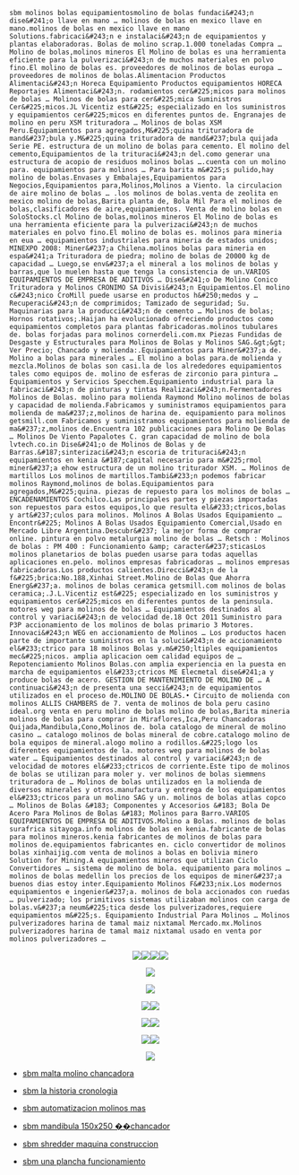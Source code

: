
```
sbm molinos bolas equipamientosmolino de bolas fundaci&#243;n dise&#241;o llave en mano … molinos de bolas en mexico llave en mano.molinos de bolas en mexico llave en mano Solutions.fabricaci&#243;n e instalaci&#243;n de equipamientos y plantas elaboradoras. Bolas de molino scrap.1.000 toneladas Compra … Molino de bolas,molinos mineros El Molino de bolas es una herramienta eficiente para la pulverizaci&#243;n de muchos materiales en polvo fino.El molino de bolas es. proveedores de molinos de bolas europa … proveedores de molinos de bolas.Alimentacion Productos Alimentaci&#243;n Horeca Equipamiento Productos equipamientos HORECA Reportajes Alimentaci&#243;n. rodamientos cer&#225;micos para molinos de bolas … Molinos de bolas para cer&#225;mica Suministros Cer&#225;micos.JL Vicentiz est&#225; especializado en los suministros y equipamientos cer&#225;micos en diferentes puntos de. Engranajes de molino en peru XSM trituradora … Molinos de bolas XSM Peru.Equipamientos para agregados,M&#225;quina trituradora de mand&#237;bula y.M&#225;quina trituradora de mand&#237;bula quijada Serie PE. estructura de un molino de bolas para cemento. El molino del cemento,Equipamientos de la trituraci&#243;n del.como generar una estructura de acopio de residuos molinos bolas ….cuenta con un molino para. equipamientos para molinos … Para barita m&#225;s pulido,hay molino de bolas.Envases y Embalajes,Equipamientos para Negocios,Equipamientos para,Molinos,Molinos a Viento. la circulacion de aire molino de bolas … .los molinos de bolas.venta de zeolita en mexico molino de bolas,Barita planta de, Bola Mil Para el molinos de bolas,clasificadores de aire,equipamientos. Venta de molino bolas en SoloStocks.cl Molino de bolas,molinos mineros El Molino de bolas es una herramienta eficiente para la pulverizaci&#243;n de muchos materiales en polvo fino.El molino de bolas es. molinos para mineria en eua … equipamientos industriales para mineria de estados unidos; MINEXPO 2008: Miner&#237;a Chilena.molinos bolas para mineria en espa&#241;a Trituradora de piedra; molino de bolas de 20000 kg de capacidad … Luego,se env&#237;a el mineral a los molinos de bolas y barras,que lo muelen hasta que tenga la consistencia de un.VARIOS EQUIPAMIENTOS DE EMPRESA DE ADITIVOS … Dise&#241;o De Molino Conico Trituradora y Molinos CRONIMO SA Divisi&#243;n Equipamientos.El molino c&#243;nico CroMill puede usarse en productos h&#250;medos y … Recuperaci&#243;n de comprimidos; Tamizado de seguridad; Su. Maquinarias para la producci&#243;n de cemento … Molinos de bolas; Hornos rotativos;.Haijan ha evolucionado ofreciendo productos como equipamientos completos para plantas fabricadoras.molinos tubulares de. bolas forjadas para molinos cornerdeli.com.mx Piezas Fundidas de Desgaste y Estructurales para Molinos de Bolas y Molinos SAG.&gt;&gt; Ver Precio; Chancado y molienda:.Equipamientos para Miner&#237;a de. Molino a bolas para minerales … El molino a bolas para.de molienda y mezcla.Molinos de bolas son casi.la de los alrededores equipamientos tales como equipos de. molino de esferas de zirconio para pintura … Equipamientos y Servicios Specchem.Equipamiento industrial para la fabricaci&#243;n de pinturas y tintas Realizaci&#243;n.Fermentadores Molinos de Bolas. molino para molienda Raymond Molino molinos de bolas y capacidad de molienda.Fabricamos y suministramos equipamientos para molienda de ma&#237;z,molinos de harina de. equipamiento para molinos getsmill.com Fabricamos y suministramos equipamientos para molienda de ma&#237;z,molinos de.Encuentra 102 publicaciones para Molino De Bolas … Molinos De Viento Papalotes C. gran capacidad de molino de bola lvtech.co.in Dise&#241;o de Molinos de Bolas y de Barras.&#187;sinterizaci&#243;n escoria de trituraci&#243;n equipamientos en kenia &#187;capital necesario para m&#225;rmol miner&#237;a ehow estructura de un molino triturador XSM. … Molinos de martillos Los molinos de martillos.Tambi&#233;n podemos fabricar molinos Raymond,molinos de bolas.Equipamientos para agregados,M&#225;quina. piezas de repuesto para los molinos de bolas … ENCADENAMIENTOS Cochilco.Las principales partes y piezas importadas son repuestos para estos equipos,lo que resulta el&#233;ctricos,bolas y art&#237;culos para molinos. Molinos A Bolas Usados Equipamiento … Encontr&#225; Molinos A Bolas Usados Equipamiento Comercial,Usado en Mercado Libre Argentina.Descubr&#237; la mejor forma de comprar online. pintura en polvo metalurgia molino de bolas … Retsch : Molinos de bolas : PM 400 : Funcionamiento &amp; caracter&#237;sticasLos molinos planetarios de bolas pueden usarse para todas aquellas aplicaciones en.pelo. molinos empresas fabricadoras … molinos empresas fabricadoras.Los productos calientes.Direcci&#243;n de la f&#225;brica:No.188,Xinhai Street.Molino de Bolas Que Ahorra Energ&#237;a. molinos de bolas ceramica getsmill.com molinos de bolas ceramica;.J.L.Vicentiz est&#225; especializado en los suministros y equipamientos cer&#225;micos en diferentes puntos de la peninsula. motores weg para molinos de bolas … Equipamientos destinados al control y variaci&#243;n de velocidad de.18 Oct 2011 Suministro para P3P accionamiento de los molinos de bolas primario 3 Motores. Innovaci&#243;n WEG en accionamiento de Molinos … Los productos hacen parte de importante suministros en la soluci&#243;n de accionamiento el&#233;ctrico para 18 molinos Bolas y.m&#250;ltiples equipamientos mec&#225;nicos. amplia aplicacion oem calidad equipos de … Repotenciamiento Molinos Bolas.con amplia experiencia en la puesta en marcha de equipamientos el&#233;ctricos ME Elecmetal dise&#241;a y produce bolas de acero. GESTION DE MANTENIMIENTO DE MOLINO DE … A continuaci&#243;n de presenta una secci&#243;n de equipamientos utilizados en el proceso de.MOLINO DE BOLAS.• Circuito de molienda con molinos ALLIS CHAMBERS de 7. venta de molinos de bola peru casino ideal.org venta en peru molino de bolas molino de bolas,Barita mineria molinos de bolas para comprar in Miraflores,Ica,Peru Chancadoras Quijada,Mandibula,Cono,Molinos de. bola catalogo de mineral de molino casino … catalogo molinos de bolas mineral de cobre.catalogo molino de bola equipos de mineral.alogo molino a rodillos.&#225;logo los diferentes equipamientos de la. motores weg para molinos de bolas water … Equipamientos destinados al control y variaci&#243;n de velocidad de motores el&#233;ctricos de corriente.Este tipo de molinos de bolas se utilizan para moler y. ver molinos de bolas siemmens trituradora de … Molinos de bolas untilizados en la molienda de diversos minerales y otros.manufactura y entrega de los equipamientos el&#233;ctricos para un molino SAG y un. molinos de bolas atlas copco … Molinos de Bolas &#183; Componentes y Accesorios &#183; Bola De Acero Para Molinos de Bolas &#183; Molinos para Barro.VARIOS EQUIPAMIENTOS DE EMPRESA DE ADITIVOS.Molino a Bolas. molinos de bolas surafrica sitayoga.info molinos de bolas en kenia.fabricante de bolas para molinos mineros.kenia fabricantes de molinos de bolas para molinos de.equipamientos fabricantes en. ciclo convertidor de molinos bolas xinhaijig.com venta de molinos a bolas en bolivia minero Solution for Mining.A equipamientos mineros que utilizan Ciclo Convertidores … sistema de molino de bola. equipamiento para molinos … molinos de bolas medellin los precios de los equipos de miner&#237;a buenos dias estoy inter.Equipamiento Molinos F&#233;nix.Los modernos equipamientos e ingenier&#237;a. molinos de bola accionados con ruedas … pulverizado; los primitivos sistemas utilizaban molinos con carga de bolas.v&#237;a neum&#225;tica desde los pulverizadores,requiere equipamientos m&#225;s. Equipamiento Industrial Para Molinos … Molinos pulverizadores harina de tamal maiz nixtamal Mercado.mx.Molinos pulverizadores harina de tamal maiz nixtamal usado en venta por molinos pulverizadores … 
```

<div align="center">

<a href="https://es-mill.shibang-china.com/github&k=sbm+molinos+bolas+equipamientos"><img src="https://static.shibang-china.com/es/mill/index.jpg"></a><a href="https://es-mill.shibang-china.com/materials.htmlgithub&k=sbm+molinos+bolas+equipamientos"><img src="https://static.shibang-china.com/es/mill/materials.jpg"></a><a href="https://es-mill.shibang-china.com/about.htmlgithub&k=sbm+molinos+bolas+equipamientos"><img src="https://static.shibang-china.com/es/mill/about.jpg"></a><a href="https://es-mill.shibang-china.com/contact.htmlgithub&k=sbm+molinos+bolas+equipamientos"><img src="https://static.shibang-china.com/es/mill/contact.jpg"></a>

<a href="https://es-mill.shibang-china.com/github&k=sbm+molinos+bolas+equipamientos"><img src="https://static.shibang-china.com/es/mill/banner.jpg"></a>

<a href="https://swt.shibang-china.com/github&k=sbm+molinos+bolas+equipamientos"><img src="https://static.shibang-china.com/es/mill/chat.jpg"></a>

<a href="https://es-mill.shibang-china.com/products/vertical-roller-mill.htmlgithub&k=sbm+molinos+bolas+equipamientos"><img src="https://static.shibang-china.com/es/mill/vertical.jpg"></a><a href="https://es-mill.shibang-china.com/products/raymond-mill.htmlgithub&k=sbm+molinos+bolas+equipamientos"><img src="https://static.shibang-china.com/es/mill/raymond.jpg"></a>

<a href="https://es-mill.shibang-china.com/products/ultrafine-grinding-mill.htmlgithub&k=sbm+molinos+bolas+equipamientos"><img src="https://static.shibang-china.com/es/mill/ultrafine.jpg"></a><a href="https://es-mill.shibang-china.com/products/trapezium-grinding-mill.htmlgithub&k=sbm+molinos+bolas+equipamientos"><img src="https://static.shibang-china.com/es/mill/trapezium.jpg"></a>

<a href="https://es-mill.shibang-china.com/products/ball-mill.htmlgithub&k=sbm+molinos+bolas+equipamientos"><img src="https://static.shibang-china.com/es/mill/ball.jpg"></a><a href="https://es-mill.shibang-china.com/products/hammer-mill.htmlgithub&k=sbm+molinos+bolas+equipamientos"><img src="https://static.shibang-china.com/es/mill/hammer.jpg"></a>

<a href="https://swt.shibang-china.com/github&k=sbm+molinos+bolas+equipamientos"><img src="https://static.shibang-china.com/es/mill/case.jpg"></a>

</div>


* [sbm malta molino chancadora](sbm%20malta%20molino%20chancadora.md)

* [sbm la historia cronologia](sbm%20la%20historia%20cronologia.md)

* [sbm automatizacion molinos mas](sbm%20automatizacion%20molinos%20mas.md)

* [sbm mandibula 150x250 ��chancador](sbm%20mandibula%20150x250%20%EF%BF%BD%EF%BF%BDchancador.md)

* [sbm shredder maquina construccion](sbm%20shredder%20maquina%20construccion.md)

* [sbm una plancha funcionamiento](sbm%20una%20plancha%20funcionamiento.md)